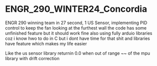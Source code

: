 # ENGR_290_WINTER24_Concordia
ENGR 290 winning team in 27 second, 1 US Sensor, implementing PID control to keep the fan looking at the furthest wall
the code has some unfinished feature but it should work fine 
also using fully arduio libraries coz i know hwo to do in C but i dont have time for that shit and libraries have feature which makes my life easier

Like the us sensor library returnin 0.0 when out of range ~~
of the mpu library with drift correction
